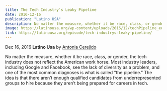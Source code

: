 ```yaml
---
title: The Tech Industry’s Leaky Pipeline
date: 2016-12-16
publication: "Latino USA"
description: No matter the measure, whether it be race, class, or gender, the tech industry does not reflect the American work horse.
image: https://latinousa.org/wp-content/uploads/2016/12/techPipeline_edited-2-600x380.png
link: https://latinousa.org/episode/tech-industrys-leaky-pipeline/
---
```


Dec 16, 2016 **Latino Usa** by [Antonia Cerejido](https://twitter.com/antoniacere)

No matter the measure, whether it be race, class, or gender, the tech industry does not reflect the American work horse. Most industry leaders, including Google and Facebook, see the lack of diversity as a problem, and one of the most common diagnoses is what is called “the pipeline.” The idea is that there aren’t enough qualified candidates from underrepresented groups to hire because they aren’t being prepared for careers in tech.
